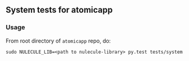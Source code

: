 ## System tests for atomicapp

### Usage
From root directory of ``atomicapp`` repo, do:

```
sudo NULECULE_LIB=<path to nulecule-library> py.test tests/system
```
